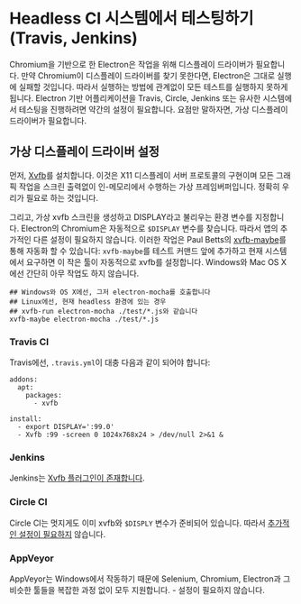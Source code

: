 # Headless CI 시스템에서 테스팅하기 (Travis, Jenkins)

Chromium을 기반으로 한 Electron은 작업을 위해 디스플레이 드라이버가 필요합니다.
만약 Chromium이 디스플레이 드라이버를 찾기 못한다면, Electron은 그대로 실행에
실패할 것입니다. 따라서 실행하는 방법에 관계없이 모든 테스트를 실행하지 못하게 됩니다.
Electron 기반 어플리케이션을 Travis, Circle, Jenkins 또는 유사한 시스템에서 테스팅을
진행하려면 약간의 설정이 필요합니다. 요점만 말하자면, 가상 디스플레이 드라이버가
필요합니다.

## 가상 디스플레이 드라이버 설정

먼저, [Xvfb](https://en.wikipedia.org/wiki/Xvfb)를 설치합니다. 이것은 X11
디스플레이 서버 프로토콜의 구현이며 모든 그래픽 작업을 스크린 출력없이 인-메모리에서
수행하는 가상 프레임버퍼입니다. 정확히 우리가 필요로 하는 것입니다.

그리고, 가상 xvfb 스크린을 생성하고 DISPLAY라고 불리우는 환경 변수를 지정합니다.
Electron의 Chromium은 자동적으로 `$DISPLAY` 변수를 찾습니다. 따라서 앱의 추가적인
다른 설정이 필요하지 않습니다. 이러한 작업은 Paul Betts의
[xvfb-maybe](https://github.com/paulcbetts/xvfb-maybe)를 통해 자동화 할 수
있습니다: `xvfb-maybe`를 테스트 커맨드 앞에 추가하고 현재 시스템에서 요구하면
이 작은 툴이 자동적으로 xvfb를 설정합니다. Windows와 Mac OS X에선 간단히 아무 작업도
하지 않습니다.

```
## Windows와 OS X에선, 그저 electron-mocha를 호출합니다
## Linux에선, 현재 headless 환경에 있는 경우
## xvfb-run electron-mocha ./test/*.js와 같습니다
xvfb-maybe electron-mocha ./test/*.js
```

### Travis CI

Travis에선, `.travis.yml`이 대충 다음과 같이 되어야 합니다:

```
addons:
  apt:
    packages:
      - xvfb

install:
  - export DISPLAY=':99.0'
  - Xvfb :99 -screen 0 1024x768x24 > /dev/null 2>&1 &
```

### Jenkins

Jenkins는 [Xvfb 플러그인이 존재합니다](https://wiki.jenkins-ci.org/display/JENKINS/Xvfb+Plugin).

### Circle CI

Circle CI는 멋지게도 이미 xvfb와 `$DISPLY` 변수가 준비되어 있습니다. 따라서
[추가적인 설정이 필요하지](https://circleci.com/docs/environment#browsers) 않습니다.

### AppVeyor

AppVeyor는 Windows에서 작동하기 때문에 Selenium, Chromium, Electron과 그 비슷한
툴들을 복잡한 과정 없이 모두 지원합니다. - 설정이 필요하지 않습니다.

